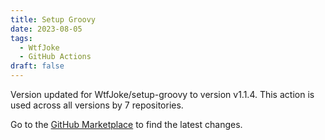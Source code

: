 ```yaml
---
title: Setup Groovy
date: 2023-08-05
tags:
  - WtfJoke
  - GitHub Actions
draft: false
---
```



Version updated for WtfJoke/setup-groovy to version v1.1.4.
This action is used across all versions by 7 repositories.

Go to the [GitHub Marketplace](https://github.com/marketplace/actions/setup-groovy) to find the latest changes.
